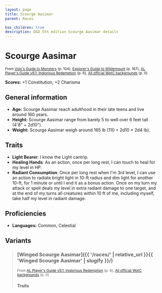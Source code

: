 ```yaml
---
layout: page
title: Scourge Aasimar
parent: Races

has_children: true
description: D&D 5th edition Scourge Aasimar details
---
```


# Scourge Aasimar

<small>From <a target="_blank" href="https://dnd.wizards.com/products/tabletop-games/rpg-products/volos-guide-to-monsters">Volo's Guide to Monsters</a> (p. 104), <a target="_blank" href="https://dnd.wizards.com/products/wildemount">Explorer's Guide to Wildemount</a> (p. 167), <a target="_blank" href="https://www.dmsguild.com/product/208178">AL Player's Guide v9.1: Inglorious Redemption</a> (p. 6), <a target="_blank" href="https://flapkan.com/faq#What-is-the-source-All-official-WotC-backgrounds-and-how-does-it-work">All official WotC backgrounds</a> (p. 0)</small>

**Scores:** +1 Constitution, +2 Charisma

## General information

- **Age:** Scourge Aasimar reach adulthood in their late teens and live around 160 years.
- **Height:** Scourge Aasimar range from barely 5 to well over 6 feet tall (4'8" + 2d10").
- **Weight:** Scourge Aasimar weigh around 165 lb (110 + 2d10 × 2d4 lb).

## Traits

- **Light Bearer**: I know the Light cantrip.
- **Healing Hands**: As an action, once per long rest, I can touch to heal for my level in HP.
- **Radiant Consumption**: Once per long rest when I'm 3rd level, I can use an action to radiate bright light in 10-ft radius and dim light for another 10-ft, for 1 minute or until I end it as a bonus action. Once on my turn my attack or spell deals my level in extra radiant damage to one target, and at the end of my turns all creatures within 10 ft of me, including myself, take half my level in radiant damage.

## Proficiencies

- **Languages:** Common, Celestial

## Variants

> 
> ### [Winged Scourge Aasimar]({{ '/races/' | relative_url }}{{ 'Winged Scourge Aasimar' | slugify }}/)
> 
> <small>From <a target="_blank" href="https://www.dmsguild.com/product/208178">AL Player's Guide v9.1: Inglorious Redemption</a> (p. 6), <a target="_blank" href="https://flapkan.com/faq#What-is-the-source-All-official-WotC-backgrounds-and-how-does-it-work">All official WotC backgrounds</a> (p. 0)</small>
> 
> 
> #### Traits
> 
